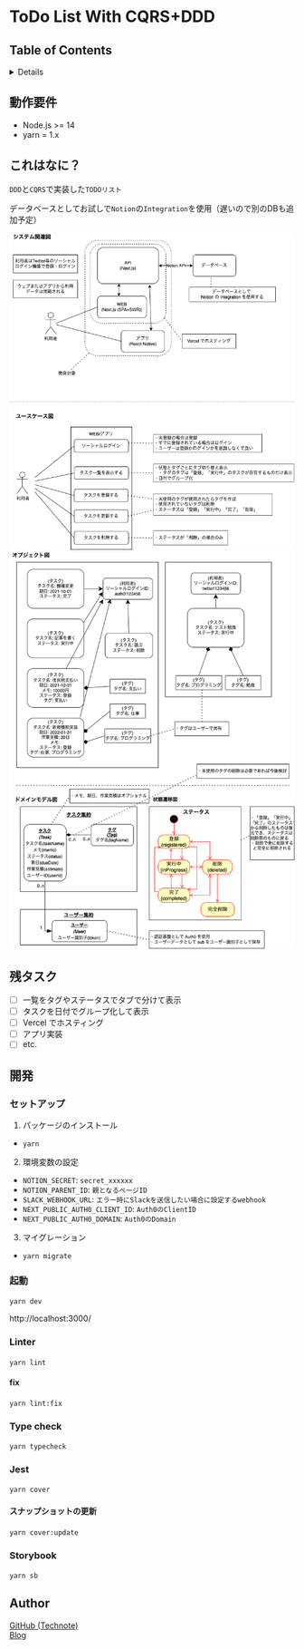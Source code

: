 # ToDo List With CQRS+DDD

## Table of Contents

<!-- START doctoc generated TOC please keep comment here to allow auto update -->
<!-- DON'T EDIT THIS SECTION, INSTEAD RE-RUN doctoc TO UPDATE -->
<details>
<summary>Details</summary>

- [動作要件](#%E5%8B%95%E4%BD%9C%E8%A6%81%E4%BB%B6)
- [Author](#author)

*generated with [TOC Generator](https://github.com/technote-space/toc-generator)*

</details>
<!-- END doctoc generated TOC please keep comment here to allow auto update -->

## 動作要件

- Node.js >= 14
- yarn = 1.x

## これはなに？

`DDD`と`CQRS`で実装した`TODOリスト`

データベースとしてお試しで`Notion`の`Integration`を使用（遅いので別のDBも追加予定）

![図１](./modeling/システム関連図・ユースケース図.png)
![図２](./modeling/オブジェクト図・ドメインモデル図.png)

## 残タスク

- [ ] 一覧をタグやステータスでタブで分けて表示
- [ ] タスクを日付でグループ化して表示
- [ ] Vercel でホスティング
- [ ] アプリ実装
- [ ] etc.

## 開発

### セットアップ

1. パッケージのインストール
  * `yarn`
2. 環境変数の設定
  * `NOTION_SECRET`: `secret_xxxxxx`
  * `NOTION_PARENT_ID`: `親となるページID`
  * `SLACK_WEBHOOK_URL`: `エラー時にSlackを送信したい場合に設定するwebhook`
  * `NEXT_PUBLIC_AUTH0_CLIENT_ID`: `Auth0のClientID`
  * `NEXT_PUBLIC_AUTH0_DOMAIN`: `Auth0のDomain`
3. マイグレーション
  * `yarn migrate`

### 起動

`yarn dev`

http://localhost:3000/

### Linter

`yarn lint`

#### fix

`yarn lint:fix`

### Type check

`yarn typecheck`

### Jest

`yarn cover`

#### スナップショットの更新

`yarn cover:update`

### Storybook

`yarn sb`

## Author

[GitHub (Technote)](https://github.com/technote-space)  
[Blog](https://technote.space)
